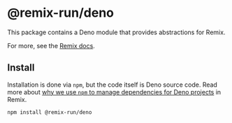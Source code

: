 # @remix-run/deno

This package contains a Deno module that provides abstractions for Remix.

For more, see the [Remix docs](https://remix.run/docs/).

## Install

Installation is done via `npm`, but the code itself is Deno source code.
Read more about [why we use `npm` to manage dependencies for Deno projects](https://github.com/remix-run/remix/blob/main/docs/decisions/0001-use-npm-to-manage-npm-dependencies-for-deno-projects.md) in Remix.

```sh
npm install @remix-run/deno
```